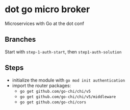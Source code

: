 # dot go micro broker
Microservices with Go at the dot conf

## Branches
Start with `step-1-auth-start`, then `step1-auth-solution`

## Steps
- initialize the module with `go mod init authentication`
- import the router packages:
    - `go get github.com/go-chi/chi/v5`
    - `go get github.com/go-chi/chi/v5/middleware`
    - `go get github.com/go-chi/cors`